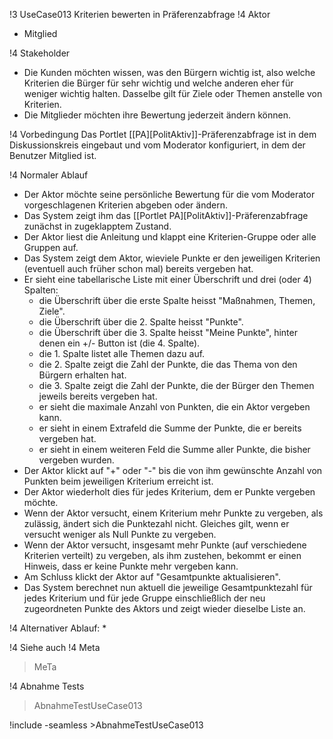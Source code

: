 !3 UseCase013 Kriterien bewerten in Präferenzabfrage
!4 Aktor
 * Mitglied

!4 Stakeholder
 * Die Kunden möchten wissen, was den Bürgern wichtig ist, also welche  Kriterien die Bürger für sehr wichtig und welche anderen eher für  weniger wichtig halten. Dasselbe gilt für Ziele oder Themen anstelle von Kriterien.
 * Die Mitglieder möchten ihre Bewertung jederzeit ändern können.

!4 Vorbedingung
Das Portlet [[PA][PolitAktiv]]-Präferenzabfrage ist in dem Diskussionskreis eingebaut und vom Moderator konfiguriert, in dem der Benutzer Mitglied ist.

!4 Normaler Ablauf
 * Der Aktor möchte seine persönliche Bewertung für die vom Moderator vorgeschlagenen Kriterien abgeben oder ändern.
 * Das System zeigt ihm das [[Portlet PA][PolitAktiv]]-Präferenzabfrage zunächst in zugeklapptem Zustand.
 * Der Aktor liest die Anleitung und klappt eine Kriterien-Gruppe oder alle Gruppen auf.
 * Das System zeigt dem Aktor, wieviele Punkte er den jeweiligen Kriterien (eventuell auch früher schon mal) bereits vergeben hat.
 * Er sieht eine tabellarische Liste mit einer Überschrift und drei (oder 4) Spalten:
   * die Überschrift über die erste Spalte heisst "Maßnahmen, Themen, Ziele".
   * die Überschrift über die 2. Spalte heisst "Punkte".
   * die Überschrift über die 3. Spalte heisst "Meine Punkte", hinter denen ein +/- Button ist (die 4. Spalte).
   * die 1. Spalte listet alle Themen dazu auf.
   * die 2. Spalte zeigt die Zahl der Punkte, die das Thema von den Bürgern erhalten hat.
   * die 3. Spalte zeigt die Zahl der Punkte, die der Bürger den Themen jeweils bereits vergeben hat.
   * er sieht die maximale Anzahl von Punkten, die ein Aktor vergeben kann.
   * er sieht in einem Extrafeld die Summe der Punkte, die er bereits vergeben hat.
   * er sieht in einem weiteren Feld die Summe aller Punkte, die bisher vergeben wurden.
 * Der Aktor klickt auf "+" oder "-" bis die von ihm gewünschte Anzahl von Punkten beim jeweiligen Kriterium erreicht ist.
 * Der Aktor wiederholt dies für jedes Kriterium, dem er Punkte vergeben möchte.
 * Wenn der Aktor versucht, einem Kriterium mehr Punkte zu vergeben, als zulässig, ändert sich die Punktezahl nicht. Gleiches gilt, wenn er versucht weniger als Null Punkte zu vergeben.
 * Wenn der Aktor versucht, insgesamt mehr Punkte (auf verschiedene Kriterien verteilt) zu vergeben, als ihm zustehen, bekommt er einen Hinweis, dass er keine Punkte mehr vergeben kann.
 * Am Schluss klickt der Aktor auf "Gesamtpunkte aktualisieren".
 * Das System berechnet nun aktuell die jeweilige Gesamtpunktezahl für jedes Kriterium und für jede Gruppe einschließlich der neu zugeordneten Punkte des Aktors und zeigt wieder dieselbe Liste an.

!4 Alternativer Ablauf:
 * 

!4 Siehe auch
!4 Meta
>MeTa

!4 Abnahme Tests
>AbnahmeTestUseCase013

!include -seamless >AbnahmeTestUseCase013
